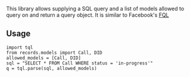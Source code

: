 This library allows supplying a SQL query and a list of models allowed to query on and return a query object. It is similar to Facebook's [FQL](http://developers.facebook.com/docs/reference/fql/)

Usage
-----

    import tql
    from records.models import Call, DID
    allowed_models = [Call, DID]
    sql = "SELECT * FROM Call WHERE status = 'in-progress'"
    q = tql.parse(sql, allowed_models)

